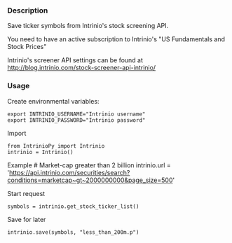 ### Description
Save ticker symbols from Intrinio's stock screening API.

You need to have an active subscription to Intrinio's "US Fundamentals and Stock Prices"

Intrinio's screener API settings can be found at http://blog.intrinio.com/stock-screener-api-intrinio/


### Usage

Create environmental variables:

    export INTRINIO_USERNAME="Intrinio username"
    export INTRINIO_PASSWORD="Intrinio password"


Import

    from IntrinioPy import Intrinio
    intrinio = Intrinio()


Example
    # Market-cap greater than 2 billion
    intrinio.url = 'https://api.intrinio.com/securities/search?conditions=marketcap~gt~2000000000&page_size=500'
    
Start request

    symbols = intrinio.get_stock_ticker_list()
    
Save for later

    intrinio.save(symbols, "less_than_200m.p")  